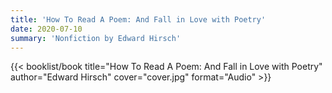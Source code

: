 ```yaml
---
title: 'How To Read A Poem: And Fall in Love with Poetry'
date: 2020-07-10
summary: 'Nonfiction by Edward Hirsch'
---
```


{{< booklist/book
title="How To Read A Poem: And Fall in Love with Poetry"
author="Edward Hirsch"
cover="cover.jpg"
format="Audio" >}}
